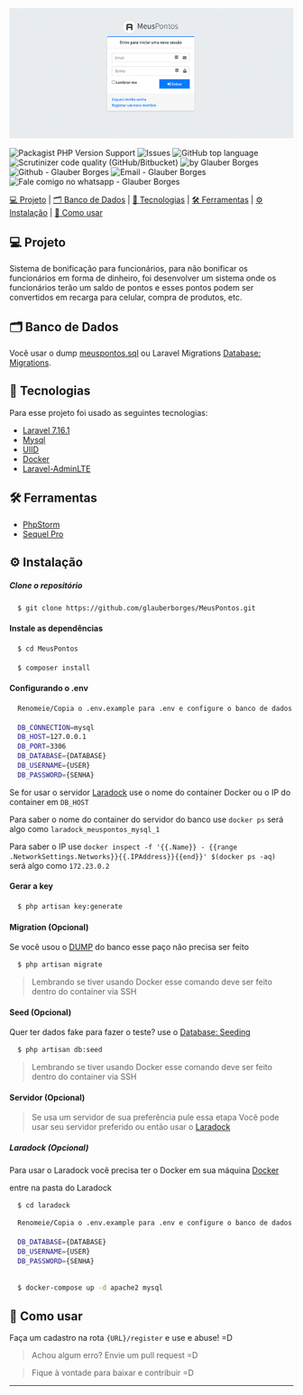 ![Capa](capa.png)

![Packagist PHP Version Support](https://img.shields.io/packagist/php-v/glauberborges/MeusPontos)
![Issues](https://img.shields.io/github/issues/glauberborges/MeusPontos?color=34CB79)
![GitHub top language](https://img.shields.io/github/languages/top/glauberborges/MeusPontos?color=34CB79)
![Scrutinizer code quality (GitHub/Bitbucket)](https://img.shields.io/scrutinizer/quality/b/glauberborges/MeusPontos)
![by Glauber Borges](https://img.shields.io/badge/%20by-Glauber_Borges-informational?color=34CB79)
![Github - Glauber Borges](https://img.shields.io/badge/Github--%23F8952D?style=social&logo=github)
![Email - Glauber Borges](https://img.shields.io/badge/Email--%23F8952D?style=social&logo=gmail)
![Fale comigo no whatsapp - Glauber Borges](https://img.shields.io/badge/Whatsapp--%23F8952D?style=social&logo=whatsapp)


[ 💻 Projeto](#-projeto) |
[ 🗂 Banco de Dados](#-banco-de-dados) |
[ 🚀 Tecnologias](#-tecnologias) |
[ 🛠 Ferramentas](#-ferramentas) |
[ ⚙ Instalação](#-instalao) |
[ 📝 Como usar](#-como-usar) 

## 💻 Projeto

Sistema de bonificação para funcionários, para não bonificar os funcionários em forma de dinheiro, foi desenvolver um sistema onde os funcionários terão um saldo de pontos e esses pontos podem ser convertidos em recarga para celular, compra de produtos, etc.

## 🗂 Banco de Dados

Você usar o dump [meuspontos.sql](meuspontos.sql) ou Laravel Migrations [Database: Migrations](https://laravel.com/docs/7.x/migrations).

## 🚀 Tecnologias
Para esse projeto foi usado as seguintes tecnologias:

- [Laravel 7.16.1](https://laravel.com/docs/7.x)
- [Mysql](https://www.mysql.com/)
- [UIID](https://pt.wikipedia.org/wiki/Identificador_%C3%BAnico_universal#:~:text=Um%20identificador%20%C3%BAnico%20universal%20(do,%2D%20GUID)%20tamb%C3%A9m%20%C3%A9%20utilizado.)
- [Docker](https://www.docker.com/)
- [Laravel-AdminLTE](https://github.com/jeroennoten/Laravel-AdminLTE)

## 🛠 Ferramentas
- [PhpStorm](https://www.jetbrains.com/pt-br/phpstorm/)
- [Sequel Pro](http://sequelpro.com/)

## ⚙️ Instalação

##### Clone o repositório
```bash
  $ git clone https://github.com/glauberborges/MeusPontos.git
```

#### Instale as dependências
```bash
  $ cd MeusPontos
  
  $ composer install
```

#### Configurando o .env
```bash
  Renomeie/Copia o .env.example para .env e configure o banco de dados
  
  DB_CONNECTION=mysql
  DB_HOST=127.0.0.1
  DB_PORT=3306
  DB_DATABASE={DATABASE}
  DB_USERNAME={USER}
  DB_PASSWORD={SENHA}
```

Se for usar o servidor [Laradock](#servidor-opcional) use o nome do container Docker ou o IP do container em ``DB_HOST``

Para saber o nome do container do servidor do banco use `docker ps` será algo como `laradock_meuspontos_mysql_1`


Para saber o IP  use `docker inspect -f '{{.Name}} - {{range .NetworkSettings.Networks}}{{.IPAddress}}{{end}}' $(docker ps -aq)` será algo como `172.23.0.2`

#### Gerar a key
```bash
  $ php artisan key:generate 
```

#### Migration (Opcional)

Se você usou o [DUMP](#-banco-de-dados) do banco esse paço não precisa ser feito

```bash
  $ php artisan migrate
```
> Lembrando se tiver usando Docker esse comando deve ser feito dentro do container via SSH

#### Seed (Opcional)

Quer ter dados fake para fazer o teste? use o [Database: Seeding](https://laravel.com/docs/7.x/seeding#introduction)

```bash
  $ php artisan db:seed
```
> Lembrando se tiver usando Docker esse comando deve ser feito dentro do container via SSH

#### Servidor (Opcional)
> Se usa um servidor de sua preferência pule essa etapa
Você pode usar seu servidor preferido ou então usar o [Laradock](https://laradock.io/)

##### Laradock (Opcional)
Para usar o Laradock você precisa ter o Docker em sua máquina [Docker](https://www.docker.com/)

entre na pasta do Laradock
```bash
  $ cd laradock
```
```bash
  Renomeie/Copia o .env.example para .env e configure o banco de dados e o Apache do laradock 
  
  DB_DATABASE={DATABASE}
  DB_USERNAME={USER}
  DB_PASSWORD={SENHA}
  
```
```bash
  $ docker-compose up -d apache2 mysql
```

## 📝 Como usar

Faça um cadastro na rota ``{URL}/register`` e use e abuse! =D


> Achou algum erro? Envie um pull request =D 

> Fique à vontade para baixar e contribuir =D

---
